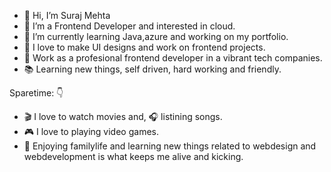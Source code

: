 - 👋 Hi, I’m Suraj Mehta
- 👀 I’m a Frontend Developer and interested in cloud.
- 🌱 I’m currently learning Java,azure and working on my portfolio.
- 💞️ I love to make UI designs and work on frontend projects.
- 🔌 Work as a profesional frontend developer in a vibrant tech companies.
- 📚 Learning new things, self driven, hard working and friendly.


Sparetime: 👇
- 🎬 I love to watch movies and, 🎧 listining songs.
- 🎮 I love to playing video games.
- 🌷 Enjoying familylife and learning new things related to webdesign and webdevelopment is what keeps me alive and kicking.
